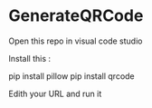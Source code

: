 # GenerateQRCode

Open this repo in visual code studio 

Install this : 

pip install pillow
pip install qrcode

Edith your URL and run it

